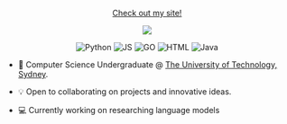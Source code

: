 
<p align="center"> <a href="https://aveygo.github.io">Check out my site!</a> </p>

<p align="center">
  <a href="https://github.com/Aveygo" >
      <img src="https://github-readme-stats.vercel.app/api?username=Aveygo&theme=github_dark">
  </a>
</p>

<p align="center">
  <img alt="Python" src="https://img.shields.io/badge/Python-3776AB?style=for-the-badge&logo=python&logoColor=white"/>
  <img alt="JS" src="https://img.shields.io/badge/JavaScript-323330?style=for-the-badge&logo=javascript&logoColor=F7DF1E"/>
  <img alt="GO" src="https://img.shields.io/badge/Go-00ADD8?style=for-the-badge&logo=go&logoColor=white"/>
  <img alt="HTML" src="https://img.shields.io/badge/HTML5-E34F26?style=for-the-badge&logo=html5&logoColor=white"/>
  <img alt="Java" src="https://img.shields.io/badge/Java-ED8B00?style=for-the-badge&logo=openjdk&logoColor=white"/>
</p>

* 📖 Computer Science Undergraduate @ [The University of Technology, Sydney](https://www.uts.edu.au/). 

* 💡 Open to collaborating on projects and innovative ideas. 

* 💻 Currently working on researching language models 

